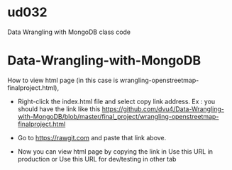 ud032
=====

Data Wrangling with MongoDB class code
# Data-Wrangling-with-MongoDB

How to view html page (in this case is wrangling-openstreetmap-finalproject.html), 
 + Right-click the index.html file and select copy link address.
  Ex : you should have the link like this https://github.com/dvu4/Data-Wrangling-with-MongoDB/blob/master/final_project/wrangling-openstreetmap-finalproject.html
 
 + Go to https://rawgit.com and paste that link above.
 
 + Now you can view html page by copying the link in Use this URL in production or Use this URL for dev/testing in other tab
